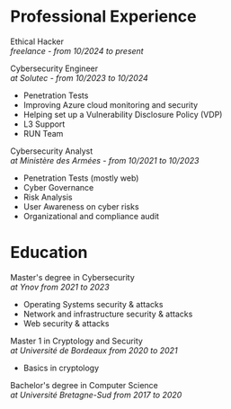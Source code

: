 # Professional Experience

Ethical Hacker  
*freelance - from 10/2024 to present*


Cybersecurity Engineer  
*at Solutec - from 10/2023 to 10/2024*
- Penetration Tests
- Improving Azure cloud monitoring and security
- Helping set up a Vulnerability Disclosure Policy (VDP)
- L3 Support
- RUN Team

Cybersecurity Analyst  
*at Ministère des Armées - from 10/2021 to 10/2023*
- Penetration Tests (mostly web)
- Cyber Governance
- Risk Analysis
- User Awareness on cyber risks
- Organizational and compliance audit
# Education
Master's degree in Cybersecurity  
*at Ynov from 2021 to 2023*
- Operating Systems security & attacks
- Network and infrastructure security & attacks
- Web security & attacks

Master 1 in Cryptology and Security  
*at Université de Bordeaux from 2020 to 2021*
- Basics in cryptology

Bachelor's degree in Computer Science  
*at Université Bretagne-Sud from 2017 to 2020*

